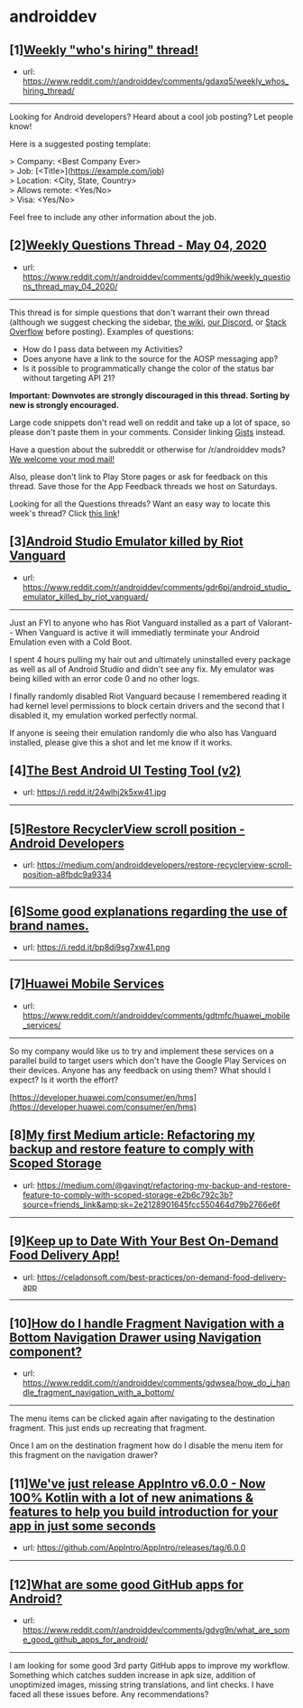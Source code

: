 # androiddev
## [1][Weekly "who's hiring" thread!](https://www.reddit.com/r/androiddev/comments/gdaxq5/weekly_whos_hiring_thread/)
- url: https://www.reddit.com/r/androiddev/comments/gdaxq5/weekly_whos_hiring_thread/
---
Looking for Android developers? Heard about a cool job posting? Let people know!

Here is a suggested posting template:

&gt; Company: &lt;Best Company Ever&gt;  
&gt; Job: [&lt;Title&gt;]\(https://example.com/job)  
&gt; Location: &lt;City, State, Country&gt;  
&gt; Allows remote: &lt;Yes/No&gt;  
&gt; Visa: &lt;Yes/No&gt;  

Feel free to include any other information about the job.
## [2][Weekly Questions Thread - May 04, 2020](https://www.reddit.com/r/androiddev/comments/gd9hik/weekly_questions_thread_may_04_2020/)
- url: https://www.reddit.com/r/androiddev/comments/gd9hik/weekly_questions_thread_may_04_2020/
---
This thread is for simple questions that don't warrant their own thread (although we suggest checking the sidebar, [the wiki](http://www.reddit.com/r/androiddev/wiki/), [our Discord](https://discord.gg/D2cNrqX), or [Stack Overflow](http://stackoverflow.com) before posting). Examples of questions:

* How do I pass data between my Activities?
* Does anyone have a link to the source for the AOSP messaging app?
* Is it possible to programmatically change the color of the status bar without targeting API 21?

**Important: Downvotes are strongly discouraged in this thread. Sorting by new is strongly encouraged.**

Large code snippets don't read well on reddit and take up a lot of space, so please don't paste them in your comments. Consider linking [Gists](https://gist.github.com) instead.

Have a question about the subreddit or otherwise for /r/androiddev mods? [We welcome your mod mail!](http://www.reddit.com/message/compose?to=%2Fr%2Fandroiddev)

Also, please don't link to Play Store pages or ask for feedback on this thread. Save those for the App Feedback threads we host on Saturdays.

Looking for all the Questions threads? Want an easy way to locate this week's thread? Click [this link](https://www.reddit.com/r/androiddev/search?q=title%3A%22questions+thread%22+author%3A%22AutoModerator%22&amp;restrict_sr=on&amp;sort=new&amp;t=all)!
## [3][Android Studio Emulator killed by Riot Vanguard](https://www.reddit.com/r/androiddev/comments/gdr6pj/android_studio_emulator_killed_by_riot_vanguard/)
- url: https://www.reddit.com/r/androiddev/comments/gdr6pj/android_studio_emulator_killed_by_riot_vanguard/
---
Just an FYI to anyone who has Riot Vanguard installed as a part of Valorant-- When Vanguard is active it will immediatly terminate your Android Emulation even with a Cold Boot. 

I spent 4 hours pulling my hair out and ultimately uninstalled every package as well as all of Android Studio and didn't see any fix. My emulator was being killed with an error code 0 and no other logs.

I finally randomly disabled Riot Vanguard because I remembered reading it had kernel level permissions to block certain drivers and the second that I disabled it, my emulation worked perfectly normal.

If anyone is seeing their emulation randomly die who also has Vanguard installed, please give this a shot and let me know if it works.
## [4][The Best Android UI Testing Tool (v2)](https://www.reddit.com/r/androiddev/comments/gdux39/the_best_android_ui_testing_tool_v2/)
- url: https://i.redd.it/24wlhj2k5xw41.jpg
---

## [5][Restore RecyclerView scroll position - Android Developers](https://www.reddit.com/r/androiddev/comments/gde44i/restore_recyclerview_scroll_position_android/)
- url: https://medium.com/androiddevelopers/restore-recyclerview-scroll-position-a8fbdc9a9334
---

## [6][Some good explanations regarding the use of brand names.](https://www.reddit.com/r/androiddev/comments/gdv1w1/some_good_explanations_regarding_the_use_of_brand/)
- url: https://i.redd.it/bp8di9sg7xw41.png
---

## [7][Huawei Mobile Services](https://www.reddit.com/r/androiddev/comments/gdtmfc/huawei_mobile_services/)
- url: https://www.reddit.com/r/androiddev/comments/gdtmfc/huawei_mobile_services/
---
So my company would like us to try and implement these services on a parallel build to target users which don't have the Google Play Services on their devices. Anyone has any feedback on using them? What should I expect? Is it worth the effort?  


[https://developer.huawei.com/consumer/en/hms](https://developer.huawei.com/consumer/en/hms)
## [8][My first Medium article: Refactoring my backup and restore feature to comply with Scoped Storage](https://www.reddit.com/r/androiddev/comments/gdvka1/my_first_medium_article_refactoring_my_backup_and/)
- url: https://medium.com/@gavingt/refactoring-my-backup-and-restore-feature-to-comply-with-scoped-storage-e2b6c792c3b?source=friends_link&amp;sk=2e2128901645fcc550464d79b2766e6f
---

## [9][Keep up to Date With Your Best On-Demand Food Delivery App!](https://www.reddit.com/r/androiddev/comments/gdx5vh/keep_up_to_date_with_your_best_ondemand_food/)
- url: https://celadonsoft.com/best-practices/on-demand-food-delivery-app
---

## [10][How do I handle Fragment Navigation with a Bottom Navigation Drawer using Navigation component?](https://www.reddit.com/r/androiddev/comments/gdwsea/how_do_i_handle_fragment_navigation_with_a_bottom/)
- url: https://www.reddit.com/r/androiddev/comments/gdwsea/how_do_i_handle_fragment_navigation_with_a_bottom/
---
The menu items can be clicked again after navigating to the destination fragment. This just ends up recreating that fragment.

Once I am on the destination fragment how do I disable the menu item for this fragment on the navigation drawer?
## [11][We've just release AppIntro v6.0.0 - Now 100% Kotlin with a lot of new animations &amp; features to help you build introduction for your app in just some seconds](https://www.reddit.com/r/androiddev/comments/gdhuf7/weve_just_release_appintro_v600_now_100_kotlin/)
- url: https://github.com/AppIntro/AppIntro/releases/tag/6.0.0
---

## [12][What are some good GitHub apps for Android?](https://www.reddit.com/r/androiddev/comments/gdvg9n/what_are_some_good_github_apps_for_android/)
- url: https://www.reddit.com/r/androiddev/comments/gdvg9n/what_are_some_good_github_apps_for_android/
---
I am looking for some good 3rd party GitHub apps to improve my workflow. Something which catches sudden increase in apk size, addition of unoptimized images, missing string translations, and lint checks. I have faced all these issues before. Any recommendations?
